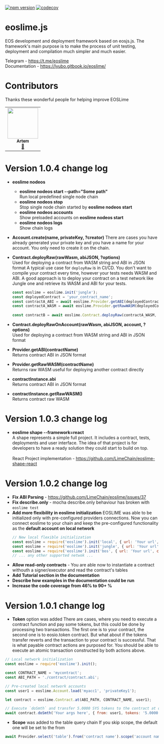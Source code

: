 [![npm version](https://badge.fury.io/js/eoslime.svg)](https://badge.fury.io/js/eoslime.svg) 
[![codecov](https://codecov.io/gh/LimeChain/eoslime/branch/master/graph/badge.svg)](https://codecov.io/gh/LimeChain/eoslime)

eoslime.js
============

EOS development and deployment framework based on eosjs.js. The framework's main purpose is to make the process of unit testing, deployment and compilation much simpler and much easier.

Telegram - https://t.me/eoslime   
Documentation - https://lyubo.gitbook.io/eoslime/




# Contributors
Thanks these wonderful people for helping improve EOSLime


<table>
  <tr>
    <td align="center"><a href="https://github.com/Avm07"><img src="https://avatars1.githubusercontent.com/u/24969602?s=400&u=c2ab916dba523284faa1310b363fed7ef27634f2&v=4" width="100px;" alt=""/><br /><sub><b>Artem</b></sub></a><br /><a href="https://github.com/LimeChain/eoslime/issues/53" title="Ideas">💬</a></td>
</table>



# Version 1.0.4 change log

* **eoslime nodeos**      
    * **eoslime nodeos start --path="Some path"**   
    Run local predefined single node chain
    * **eoslime nodeos stop**    
    Stop single node chain started by **eoslime nodeos start**   
    * **eoslime nodeos accounts**    
    Show preloaded accounts on **eoslime nodeos start**     
    * **eoslime nodeos logs**     
    Show chain logs

* **Account.create(name, privateKey, ?creator)**
There are cases you have already generated your private key and you have a name for your account. You only need to create it on the chain.

* **Contract.deployRaw(rawWasm, abiJSON, ?options)**    
Used for deploying a contract from WASM string and ABI in JSON format
A typical use case for `deployRaw` is in CI/CD. You don't want to compile your contract every time, however your tests needs WASM and ABI. A good approach is to deploy your contract on a test network like Jungle one and retrieve its WASM and ABI for your tests.
    ```javascript
    const eoslime = eoslime.init('jungle');
    const deployedContract = 'your_contract_name'; 
    const contractA_ABI = await eoslime.Provider.getABI(deployedContract);
    const contractA_WASM = await eoslime.Provider.getRawWASM(deployedContract);
        
    const contractB = await eoslime.Contract.deployRaw(contractA_WASM, contractA_ABI); 
    ```
* **Contract.deployRawOnAccount(rawWasm, abiJSON, account, ?options)**     
Used for deploying a contract from WASM string and ABI in JSON format

* **Provider.getABI(contractName)**    
Returns contract ABI in JSON format

* **Provider.getRawWASM(contractName)**     
Returns raw WASM useful for deploying another contract directly

* **contractInstance.abi**     
Returns contract ABI in JSON format

* **contractInstance.getRawWASM()**     
Returns contract raw WASM


# Version 1.0.3 change log

* **eoslime shape --framework=react**    
A shape represents a simple full project. It includes a contract, tests, deployments and user interface. The idea of that project is for developers to have a ready solution they could start to build on top.    
<br>React Project implementation - https://github.com/LimeChain/eoslime-shape-react

# Version 1.0.2 change log

* **Fix ABI Parsing** - https://github.com/LimeChain/eoslime/issues/37
* **Fix describe.only** - mocha describe.only behaviour has broken with `eoslime test` 
* **Add more flexibility in eoslime initialization**
EOSLIME was able to be initialized only with pre-configured providers connections. Now you can connect eoslime to your chain and keep the pre-configured functionality as the **default account on local network**
    ```javascript
    // New local flexible initialization
    const eoslime = require('eoslime').init('local', { url: 'Your url', chainId: 'Your chainId' });
    const eoslime = require('eoslime').init('jungle', { url: 'Your url', chainId: 'Your chainId' });
    const eoslime = require('eoslime').init('bos', { url: 'Your url', chainId: 'Your chainId' });
    // ... any other supported netwok ...
    ```
* **Allow read-only contracts** - You are able now to instantiate a contract withouth a signer/executor and read the contract's tables
* **Add Tutorial section in the documentation**
* **Describe how examples in the documentation could be run**
* **Increase the code coverage from 46% to 90+ %**

# Version 1.0.1 change log

* **Token** option was added
There are cases, where you need to execute a contract function and pay some tokens, but this could be done by processing two transactions. The first one is to your contract, the second one is to eosio.token contract. But what about if the tokens transfer reverts and the transaction to your contract is successful. That is what payable contract actions are purposed for. You should be able to execute an atomic transaction constructed by both actions above.
```javascript
// Local network initialization
const eoslime = require('eoslime').init();

const CONTRACT_NAME = 'mycontract';
const ABI_PATH = './contract/contract.abi';

// Pre-created local network accounts
const user1 = eoslime.Account.load('myacc1', 'privateKey1');

let contract = eoslime.Contract.at(ABI_PATH, CONTRACT_NAME, user1);

// Execute `doSmth` and transfer 5.0000 SYS tokens to the contract at once(atomically)
await contract.doSmth('Your args here', { from: user1, tokens: '5.0000 SYS' });
```

* **Scope** was added to the table query chain
If you skip scope, the default one will be set to the from
```javascript
await Provider.select('table').from('contract name').scope('account name').find()
```
